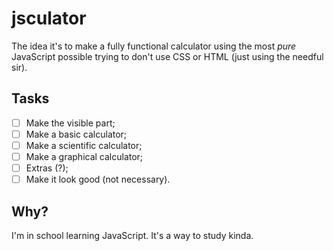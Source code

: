 # jsculator

The idea it's to make a fully functional calculator using the most *pure* JavaScript possible trying to don't use CSS or HTML (just using the needful sir).

## Tasks

- [ ] Make the visible part;
- [ ] Make a basic calculator;
- [ ] Make a scientific calculator;
- [ ] Make a graphical calculator;
- [ ] Extras (?);
- [ ] Make it look good (not necessary).

## Why?

I'm in school learning JavaScript. It's a way to study kinda.
